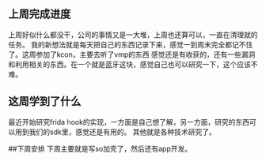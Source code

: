 ## 上周完成进度
上周好似什么都没干，公司的事情又是一大堆，上周也还算可以，一直在清理就的任务。
我的新想法就是每天把自己的东西记录下来，感觉一到周末完全都记不住了。这周参加了kcon，主要去听了vmp的东西
感觉还是有收获的，还有一些漏洞和利用相关的东西。在一个就是蓝牙这块，感觉自己也可以研究一下，这个应该不难。

## 这周学到了什么
最近开始研究frida hook的实现，一方面是自己想了解，另一方面，研究的东西可以用到我们的sdk里，感觉还是有用的。
其他就是各种技术研究了。

##下周安排
下周主要就是写so加壳了，然后还有app开发。
